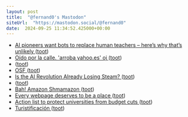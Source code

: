 ```yaml
---
layout: post
title:  "@fernand0's Mastodon"
siteUrl:  "https://mastodon.social/@fernand0"
date:  2024-09-25 11:34:52.425000+00:00
---
```

*  [AI pioneers want bots to replace human teachers – here’s why that’s unlikely ](https://theconversation.com/ai-pioneers-want-bots-to-replace-human-teachers-heres-why-thats-unlikely-23575) ([toot](https://mastodon.social/@fernand0/113197979560986352))
*  [Oído por la calle. &#39;arroba yahoo.es&#39; oj ](https://mastodon.social/@fernand0/113197891244645195) ([toot](https://mastodon.social/@fernand0/113197891244645195))
*  [ ](https://masto.es/@macosas) ([toot](https://mastodon.social/@fernand0/113197740395583038))
*  [OSF ](https://osf.io/preprints/edarxiv/nd6q) ([toot](https://mastodon.social/@fernand0/113197684773118843))
*  [Is the AI Revolution Already Losing Steam?   ](https://blog.irvingwb.com/blog/2024/09/is-the-ai-revolution-already-losing-steam-v1.html) ([toot](https://mastodon.social/@fernand0/113197455127873850))
*  [ ](https://masto.es/@macosas) ([toot](https://mastodon.social/@fernand0/113197262570514094))
*  [Bah! Amazon Shmamazon ](https://activatelearning.com.au/2024/09/bah-amazon-shmazon) ([toot](https://mastodon.social/@fernand0/113197216921693710))
*  [Every webpage deserves to be a place ](https://interconnected.org/home/2024/09/05/cursor-part) ([toot](https://mastodon.social/@fernand0/113196931272632425))
*  [Action list to protect universities from budget cuts ](https://crookedtimber.org/2024/09/06/action-list-to-protect-universities-from-budget-cuts) ([toot](https://mastodon.social/@fernand0/113196317356588534))
*  [Turistificación ](https://www.flickr.com/photos/fernand0/53993938003) ([toot](https://mastodon.social/@fernand0/113195577558870040))
